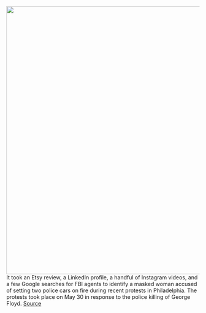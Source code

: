 <img src='https://cdn.vox-cdn.com/thumbor/zpJzqw0RqhFUX9aOxXF4Oym8xMQ=/180x149:1400x932/1200x800/filters:focal(588x354:812x578)/cdn.vox-cdn.com/uploads/chorus_image/image/66950761/philadelphia_arson_protest.0.jpg' width='700px' /><br/>
It took an Etsy review, a LinkedIn profile, a handful of Instagram videos, and a few Google searches for FBI agents to identify a masked woman accused of setting two police cars on fire during recent protests in Philadelphia. The protests took place on May 30 in response to the police killing of George Floyd.
<a href='https://www.theverge.com/2020/6/18/21295301/philadelphia-protester-arson-identified-social-media-etsy-instagram-linkedin'> Source <a/>